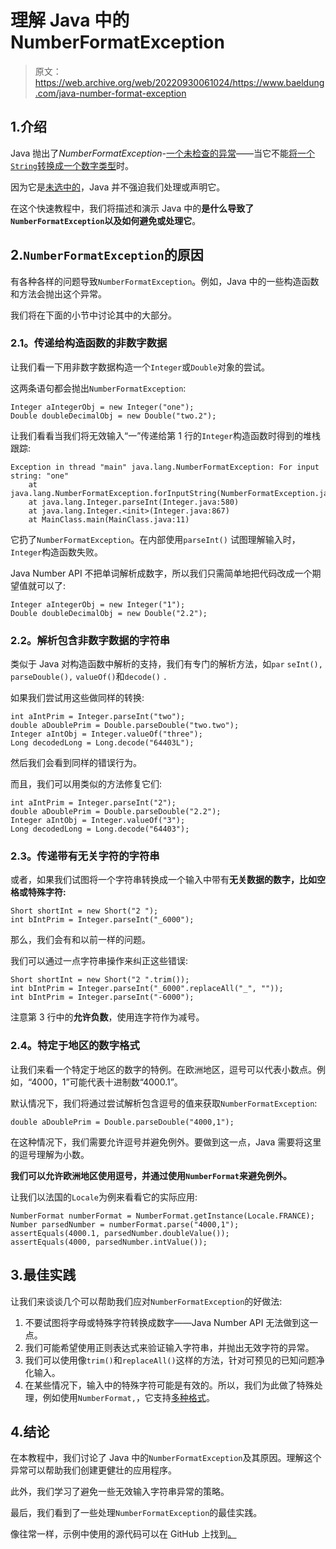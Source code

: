# 理解 Java 中的 NumberFormatException

> 原文：<https://web.archive.org/web/20220930061024/https://www.baeldung.com/java-number-format-exception>

## 1.介绍

Java 抛出了*NumberFormatException-*[一个未检查的异常](/web/20220817021512/https://www.baeldung.com/java-exceptions)——当它不能[将一个`String`转换成一个数字类型](/web/20220817021512/https://www.baeldung.com/java-convert-string-to-int-or-integer)时。

因为它是[未选中的](/web/20220817021512/https://www.baeldung.com/java-exceptions)，Java 并不强迫我们处理或声明它。

在这个快速教程中，我们将描述和演示 Java 中的**是什么导致了`NumberFormatException`以及如何避免或处理它**。

## 2.`NumberFormatException`的原因

有各种各样的问题导致`NumberFormatException`。例如，Java 中的一些构造函数和方法会抛出这个异常。

我们将在下面的小节中讨论其中的大部分。

### **2.1。传递给构造函数**的非数字数据

让我们看一下用非数字数据构造一个`Integer`或`Double`对象的尝试。

这两条语句都会抛出`NumberFormatException`:

```
Integer aIntegerObj = new Integer("one");
Double doubleDecimalObj = new Double("two.2");
```

让我们看看当我们将无效输入“一”传递给第 1 行的`Integer`构造函数时得到的堆栈跟踪:

```
Exception in thread "main" java.lang.NumberFormatException: For input string: "one"
	at java.lang.NumberFormatException.forInputString(NumberFormatException.java:65)
	at java.lang.Integer.parseInt(Integer.java:580)
	at java.lang.Integer.<init>(Integer.java:867)
	at MainClass.main(MainClass.java:11)
```

它扔了`NumberFormatException`。在内部使用`parseInt()` 试图理解输入时，`Integer`构造函数失败。

Java Number API 不把单词解析成数字，所以我们只需简单地把代码改成一个期望值就可以了:

```
Integer aIntegerObj = new Integer("1");
Double doubleDecimalObj = new Double("2.2");
```

### **2.2。解析包含非数字数据的字符串**

类似于 Java 对构造函数中解析的支持，我们有专门的解析方法，如`par` `seInt(), parseDouble(),` `valueOf()`和`decode()` `.`

如果我们尝试用这些做同样的转换:

```
int aIntPrim = Integer.parseInt("two");
double aDoublePrim = Double.parseDouble("two.two");
Integer aIntObj = Integer.valueOf("three");
Long decodedLong = Long.decode("64403L");
```

然后我们会看到同样的错误行为。

而且，我们可以用类似的方法修复它们:

```
int aIntPrim = Integer.parseInt("2");
double aDoublePrim = Double.parseDouble("2.2");
Integer aIntObj = Integer.valueOf("3");
Long decodedLong = Long.decode("64403");
```

### **2.3。传递带有无关字符的字符串**

或者，如果我们试图将一个字符串转换成一个输入中带有**无关数据的数字，比如空格或特殊字符:**

```
Short shortInt = new Short("2 ");
int bIntPrim = Integer.parseInt("_6000");
```

那么，我们会有和以前一样的问题。

我们可以通过一点字符串操作来纠正这些错误:

```
Short shortInt = new Short("2 ".trim());
int bIntPrim = Integer.parseInt("_6000".replaceAll("_", ""));
int bIntPrim = Integer.parseInt("-6000");
```

注意第 3 行中的**允许负数**，使用连字符作为减号。

### **2.4。特定于地区的数字格式**

让我们来看一个特定于地区的数字的特例。在欧洲地区，逗号可以代表小数点。例如，“4000，1”可能代表十进制数“4000.1”。

默认情况下，我们将通过尝试解析包含逗号的值来获取`NumberFormatException`:

```
double aDoublePrim = Double.parseDouble("4000,1");
```

在这种情况下，我们需要允许逗号并避免例外。要做到这一点，Java 需要将这里的逗号理解为小数。

**我们可以允许欧洲地区使用逗号，并通过使用`NumberFormat`来避免例外。**

让我们以法国的`Locale`为例来看看它的实际应用:

```
NumberFormat numberFormat = NumberFormat.getInstance(Locale.FRANCE);
Number parsedNumber = numberFormat.parse("4000,1");
assertEquals(4000.1, parsedNumber.doubleValue());
assertEquals(4000, parsedNumber.intValue()); 
```

## 3.最佳实践

让我们来谈谈几个可以帮助我们应对`NumberFormatException`的好做法:

1.  不要试图将字母或特殊字符转换成数字——Java Number API 无法做到这一点。
2.  我们可能希望使用正则表达式来验证输入字符串，并抛出无效字符的异常。
3.  我们可以使用像`trim()`和`replaceAll()`这样的方法，针对可预见的已知问题净化输入。
4.  在某些情况下，输入中的特殊字符可能是有效的。所以，我们为此做了特殊处理，例如使用`NumberFormat,`，它支持[多种格式](/web/20220817021512/https://www.baeldung.com/java-double-to-string)。

## 4.结论

在本教程中，我们讨论了 Java 中的`NumberFormatException`及其原因。理解这个异常可以帮助我们创建更健壮的应用程序。

此外，我们学习了避免一些无效输入字符串异常的策略。

最后，我们看到了一些处理`NumberFormatException`的最佳实践。

像往常一样，示例中使用的源代码可以在 GitHub 上找到[。](https://web.archive.org/web/20220817021512/https://github.com/eugenp/tutorials/tree/master/core-java-modules)